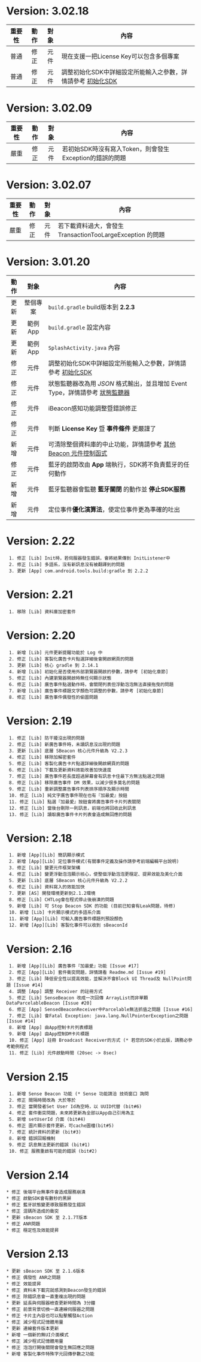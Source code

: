# Version: 3.02.18 #

| 重要性  |  動作  |  對象  | 內容                                   |
| :--: | :--: | :--: | ------------------------------------ |
|  普通  |  修正  |  元件  | 現在支援一把License Key可以包含多個專案 |
|  普通  |  修正  |  元件  | 調整初始化SDK中詳細設定所能輸入之參數，詳情請參考 [初始化SDK](http://-dc-beaconnotifydemo.readthedocs.io/2.%20Init/#detail-init) |

# Version: 3.02.09 #

| 重要性  |  動作  |  對象  | 內容                                   |
| :--: | :--: | :--: | ------------------------------------ |
|  嚴重  |  修正  |  元件  | 若初始SDK時沒有寫入Token，則會發生Exception的錯誤的問題 |

# Version: 3.02.07 #

| 重要性  |  動作  |  對象  | 內容                                       |
| :--: | :--: | :--: | ---------------------------------------- |
|  嚴重  |  修正  |  元件  | 若下載資料過大，會發生 TransactionTooLargeException 的問題 |

# Version: 3.01.20 #
|  動作  |  對象   | 內容                                       |
| :--: | :---: | ---------------------------------------- |
|  更新  | 整個專案  | `build.gradle` build版本到 **2.2.3**        |
|  更新  | 範例App | `build.gradle` 設定內容                      |
|  更新  | 範例App | `SplashActivity.java` 內容                 |
|  修正  |  元件   | 調整初始化SDK中詳細設定所能輸入之參數，詳情請參考 [初始化SDK](http://-dc-beaconnotifydemo.readthedocs.io/2.%20Init/#detail-init) |
|  修正  |  元件   | 狀態監聽器改為用 *JSON* 格式輸出，並且增加 Event Type，詳情請參考 [狀態監聽器](http://-dc-beaconnotifydemo.readthedocs.io/3.%20Listener/) |
|  修正  |  元件   | iBeacon感知功能調整暨錯誤修正                       |
|  修正  |  元件   | 判斷 **License Key** 暨 **事件條件** 更嚴謹了       |
|  新增  |  元件   | 可清除整個資料庫的中止功能，詳情請參考 [其他 Beacon 元件控制函式](http://-dc-beaconnotifydemo.readthedocs.io/6.%20Controller/) |
|  修正  |  元件   | 藍牙的啟閉改由 **App** 端執行，SDK將不負責藍牙的任何動作       |
|  新增  |  元件   | 藍牙監聽器會監聽 **藍牙關閉** 的動作並 **停止SDK服務**       |
|  新增  |  元件   | 定位事件**優化演算法**，使定位事件更為準確的吐出               |
# Version: 2.22 #
```
 1. 修正 [Lib] Init時，若伺服器發生錯誤，會將結果傳到 InitListener中
 2. 修正 [Lib] 多語系，沒有新訊息沒有被翻譯到的問題
 3. 更新 [App] com.android.tools.build:gradle 到 2.2.2
```
# Version: 2.21 #
```
 1. 移除 [Lib] 資料庫加密套件
```
# Version: 2.20 #
```
 1. 新增 [Lib] 元件更新提醒功能於 Log 中
 2. 修正 [Lib] 客製化廣告卡片點選詳細後會開啟網頁的問題
 3. 更新 [Lib] 核心 gradle 到 2.14.1
 4. 新增 [Lib] 初始化是否使用外部瀏覽器開啟的參數，請參考 [初始化章節]
 5. 修正 [Lib] 內建瀏覽器開啟時無任何顯示狀態
 6. 修正 [Lib] 廣告事件點選動作時，會關閉列表但浮動泡泡無法直接拖曳的問題
 7. 新增 [Lib] 廣告事件標題文字顏色可調整的參數，請參考 [初始化章節]
 8. 修正 [Lib] 廣告事件偶發性的偷圖問題
```
# Version: 2.19 #
```
 1. 修正 [Lib] 防干擾沒出現的問題
 2. 修正 [Lib] 新廣告事件時，未讀訊息沒出現的問題
 3. 更新 [Lib] 底層 SBeacon 核心元件升級為 V2.2.3
 4. 修正 [Lib] 移除加解密套件
 5. 修正 [Lib] 客製化廣告卡片點選詳細後開啟網頁的問題
 6. 修正 [Lib] 下載及更新資料效能改善加快速度
 7. 修正 [Lib] 廣告事件若長度超過屏幕會有訊息卡住最下方無法點選之問題
 8. 修正 [Lib] 移除廣告事件 DM 效果，以減少很多莫名的問題
 9. 修正 [Lib] 重新調整廣告事件列表排序順序及顯示時間
 10. 修正 [Lib] 純文字廣告事件現在也有『加最愛』按鈕
 11. 修正 [Lib] 點選『加最愛』按鈕會將廣告事件卡片列表關閉
 12. 修正 [Lib] 當後台刪除一則訊息，前端也將回收此則訊息
 13. 修正 [Lib] 讀取廣告事件卡片列表會造成無回應的問題
```
# Version: 2.18 #
```
 1. 新增 [App][Lib] 簡訊顯示模式
 2. 新增 [App][Lib] 定位事件模式(有關事件定義及操作請參考前端編輯平台說明)
 3. 修正 [Lib] 變更元件框架架構
 4. 修正 [Lib] 變更浮動泡泡顯示核心，使整個浮動泡泡更穩定、提昇效能及美化介面
 5. 更新 [Lib] 底層 SBeacon 核心元件升級為 V2.2.2
 6. 修正 [Lib] 資料寫入的效能加快
 7. 更新 [AS] 開發環境更新到2.1.2環境
 8. 修正 [Lib] CHTLog會在程式停止後崩潰的問題
 9. 新增 [Lib] 可 Stop Beacon SDK 的功能 (目前已知會有Leak問題，待修)
 10. 新增 [Lib] 卡片顯示模式的多語系介面
 11. 新增 [App][Lib] 可輸入廣告事件標題列預設顏色
 12. 新增 [App][Lib] 客製化事件可以收到 sBeaconId
```
# Version: 2.16 #
```
 1. 新增 [App][Lib] 廣告事件『加最愛』功能 [Issue #17]
 2. 修正 [App][Lib] 套件衝突問題，詳情請看 Readme.md [Issue #19]
 3. 修正 [Lib] 降低安全性以提高效能，並解決不會Block UI Thread及 NullPoint問題 [Issue #14]
 4. 調整 [App] 調整 Receiver 的註冊方式
 5. 修正 [Lib] SenseBeacon 改成一次回傳 ArrayList而非單顆DataParcelableBeacon [Issue #20]
 6. 修正 [App] SensedBeaconReceiver中Parcelable無法抓值之問題 [Issue #16]
 7. 修正 [Lib] 會Fatal Exception: java.lang.NullPointerException之問題 [Issue #14]
 8. 新增 [App] 由App控制卡片列表標題
 9. 新增 [App] 由App控制DM卡片標題
 10. 修正 [App] 註冊 Broadcast Receiver的方式 (* 若您的SDK小於此版，請務必參考範例程式
 11. 修正 [Lib] 元件啟動時間 (20sec -> 8sec)
```
# Version 2.15 #
```
 1. 新增 Sense Beacon 功能 (* Sense 功能請洽 技術窗口 詢問
 2. 修正 間隔時間改為 大於等於
 3. 修正 當開發者Set User Id為空時，以 UUID代替 (bit#6)
 4. 修正 套件衝突問題，未來將更新為全部以App自己引用為主
 5. 新增 setUserId 介面 (bit#4)
 6. 修正 圖片顯示套件更新，可cache圖檔(bit#5)
 7. 修正 統計資料的更新 (bit#3)
 8. 新增 錯誤回報機制
 9. 修正 訊息無法更新的錯誤 (bit#1)
 10. 修正 服務重啟有可能的錯誤 (bit#2)
```
# Version 2.14 #
```
* 修正 後端平台無事件會造成服務崩潰
* 修正 啟動SDK會有數秒的黑屏
* 修正 藍牙狀態變更導致服務發生錯誤
* 修正 混碼所造成的衝突
* 更新 sBeacon SDK 至 2.1.7T版本
* 修正 ANR問題
* 修正 穩定性及效能提昇
```
# Version 2.13 #
```
* 更新 sBeacon SDK 至 2.1.6版本
* 修正 偶發性 ANR之問題
* 修正 效能提昇
* 修正 資料未下載完就感測到Beacon發生的錯誤
* 修正 除錯訊息會一直重複出現的問題
* 更新 延長與伺服器檢查更新時間為 3分鐘
* 修正 前景背景切換一直連線伺服器之問題
* 修正 卡片主內容也可以點擊觸發Action
* 修正 減少程式記憶體用量
* 更新 連線套件版本更新
* 新增 一個新的無UI介面模式
* 修正 減少程式記憶體用量
* 修正 泡泡打開後關閉會發生無回應之問題
* 新增 客製化事件特殊字元回傳參數之功能
```

```

```